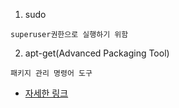 
1. sudo 

```
superuser권한으로 실행하기 위함
```

2. apt-get(Advanced Packaging Tool)

```
패키지 관리 명령어 도구
```

 - [자세한 링크](https://blog.outsider.ne.kr/346)
